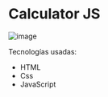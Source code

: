 # Calculator JS

![image](https://github.com/mariaperez15/Calculator/assets/123765659/87005b03-d49a-49e7-981d-f939b39f82e3)

Tecnologías usadas:
- HTML
- Css
- JavaScript
